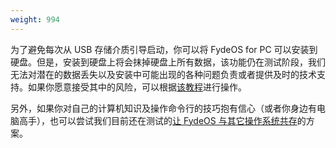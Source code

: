```yaml
---
weight: 994
---
```

为了避免每次从 USB 存储介质引导启动，你可以将 FydeOS for PC 可以安装到硬盘。但是，安装到硬盘上将会抹掉硬盘上所有数据，该功能仍在测试阶段，我们无法对潜在的数据丢失以及安装中可能出现的各种问题负责或者提供及时的技术支持。如果你愿意接受其中的风险，可以根据[该教程](/getting-started/install-fydeos-to-hdd/)进行操作。

另外，如果你对自己的计算机知识及操作命令行的技巧抱有信心（或者你身边有电脑高手），也可以尝试我们目前还在测试的[让 FydeOS 与其它操作系统共存](/recipes/dual-boot/)的方案。